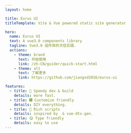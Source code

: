 ```yaml
---
layout: home

title: Eurus UI
titleTemplate: Vite & Vue powered static site generator

hero:
  name: Eurus UI
  text: A vue3.0 components library
  tagline: Vue3.0 组件库的次佳实践.
  actions:
    - theme: brand
      text: 开始使用
      link: /zh-CN/guider/quick-start.html
    - theme: alt
      text: 了解更多
      link: https://github.com/jiangxd2016/eurus-ui

features:
  - title: 🌈 Speedy dev & build
    details: more fast.
  - title: 🎆 Customize friendly
    details: DIY everything.
  - title: 🍭 Rich scripts
    details: inspired by  & vue-dts-gen.
  - title: 😋 Type friendly
    details: easy to use
---
```

